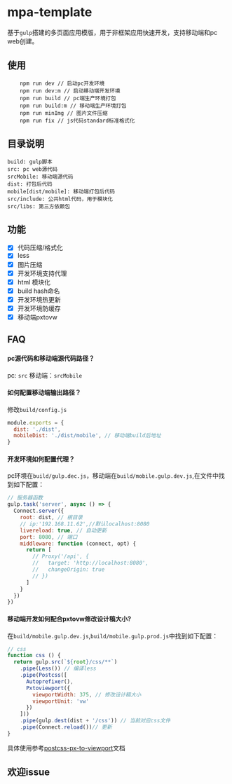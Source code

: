 # mpa-template
基于`gulp`搭建的多页面应用模版，用于非框架应用快速开发，支持移动端和pc web创建。

## 使用
```
    npm run dev // 启动pc开发环境
    npm run dev:m // 启动移动端开发环境
    npm run build // pc端生产环境打包
    npm run build:m // 移动端生产环境打包
    npm run minImg // 图片文件压缩
    npm run fix // js代码standard标准格式化
```
## 目录说明
```
build: gulp脚本
src: pc web源代码
srcMobile: 移动端源代码
dist: 打包后代码
mobile[dist/mobile]: 移动端打包后代码
src/include: 公共html代码，用于模块化
src/libs: 第三方依赖包
```
## 功能
- [x] 代码压缩/格式化
- [x] less
- [x] 图片压缩
- [x] 开发环境支持代理
- [x] html 模块化
- [x] build hash命名
- [x] 开发环境热更新
- [x] 开发环境防缓存
- [x] 移动端pxtovw

## FAQ
#### pc源代码和移动端源代码路径？
pc: `src` 移动端：`srcMobile`

#### 如何配置移动端输出路径？
修改`build/config.js`
```js
module.exports = {
  dist: './dist',
  mobileDist: './dist/mobile', // 移动端build后地址
}

```
#### 开发环境如何配置代理？
pc环境在`build/gulp.dec.js`，移动端在`build/mobile.gulp.dev.js`,在文件中找到如下配置：
```js
// 服务器函数
gulp.task('server', async () => {
  Connect.server({
    root: dist, // 根目录
    // ip:'192.168.11.62',//默认localhost:8080
    livereload: true, // 自动更新
    port: 8080, // 端口
    middleware: function (connect, opt) {
      return [
        // Proxy('/api', {
        //   target: 'http://localhost:8080',
        //   changeOrigin: true
        // })
      ]
    }
  })
})
```
#### 移动端开发如何配合pxtovw修改设计稿大小?
在`build/mobile.gulp.dev.js`,`build/mobile.gulp.prod.js`中找到如下配置：
```js
// css
function css () {
  return gulp.src(`${root}/css/**`)
    .pipe(Less()) // 编译less
    .pipe(Postcss([
      Autoprefixer(),
      Pxtoviewport({
        viewportWidth: 375, // 修改设计稿大小
        viewportUnit: 'vw'
      })
    ]))
    .pipe(gulp.dest(dist + '/css')) // 当前对应css文件
    .pipe(Connect.reload())// 更新
}
```
具体使用参考[postcss-px-to-viewport](https://github.com/evrone/postcss-px-to-viewport/blob/master/README_CN.md)文档

## 欢迎issue